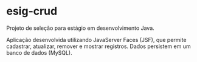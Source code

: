 # esig-crud
Projeto de seleção para estágio em desenvolvimento Java.

Aplicação desenvolvida utilizando JavaServer Faces (JSF), que permite cadastrar, atualizar, remover e mostrar registros.
Dados persistem em um banco de dados (MySQL).
